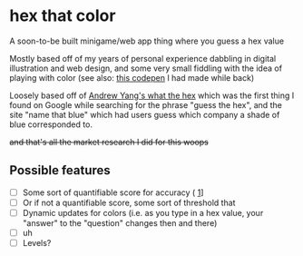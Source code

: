 # hex that color

A soon-to-be built minigame/web app thing where you guess a hex value

Mostly based off of my years of personal experience dabbling in digital illustration and web design, and some very small fiddling with the idea of playing with color (see also: [this codepen](https://codepen.io/shoelaces/pen/dRdEqv) I had made while back)

Loosely based off of [Andrew Yang's what the hex](http://yizzle.com/whatthehex/) which was the first thing I found on Google while searching for the phrase "guess the hex", and the site "name that blue" which had users guess which company a shade of blue corresponded to.

~~and that's all the market research I did for this woops~~

## Possible features

- [ ] Some sort of quantifiable score for accuracy ( [1](https://ux.stackexchange.com/questions/107318/formula-for-color-contrast-between-text-and-background)]
- [ ] Or if not a quantifiable score, some sort of threshold that 
- [ ] Dynamic updates for colors (i.e. as you type in a hex value, your "answer" to the "question" changes then and there)
- [ ] uh
- [ ] Levels? 

